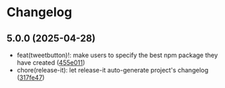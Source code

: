 # Changelog

## 5.0.0 (2025-04-28)

* feat(tweetbutton)!: make users to specify the best npm package they have created ([455e011](https://github.com/codesweetly/thank-you-tweet-button-004/commit/455e011))
* chore(release-it): let release-it auto-generate project's changelog ([317fe47](https://github.com/codesweetly/thank-you-tweet-button-004/commit/317fe47))
